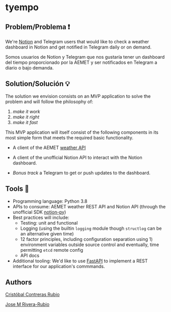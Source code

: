 # tyempo

## Problem/Problema :exclamation:

We're [Notion](<https://www.notion.so/>) and Telegram users that would like to check a weather dashboard in Notion and get notified in Telegram daily or on demand.

Somos usuarios de Notion y Telegram que nos gustaría tener un dashboard del tiempo proporcionado por la AEMET y ser notificados en Telegram a diario o bajo demanda.

## Solution/Solución :bulb:

The solution we envision consists on an MVP application to solve the problem and will follow the philosophy of:

1. _make it work_
2. _make it right_
3. _make it fast_

This MVP application will itself consist of the following components in its most simple form that meets the required basic functionality.

- A client of the AEMET [weather API](<https://opendata.aemet.es/centrodedescargas/AEMETApi?>)

- A client of the unofficial Notion API to interact with the Notion dashboard.

- _Bonus track_ a Telegram to get or push updates to the dashboard.

## Tools :wrench:

- Programming language: Python 3.8
- APIs to consume: AEMET weather REST API and Notion API (through the unofficial SDK [notion-py](<https://github.com/jamalex/notion-py>))
- Best practices will include:
    - Testing: unit and functional
    - Logging (using the builtin `logging` module though `structlog` can be an alternative given time)
    - 12 factor principles, including configuration separation using 1) environment variables outside source control and eventually, time permitting `etcd` remote config
    - API docs
- Additional tooling: We'd like to use [FastAPI](<https://fastapi.tiangolo.com/>) to implement a REST interface for our application's commmands.

## Authors

[Cristóbal Contreras Rubio](<https://github.com/crisconru>)

[Jose M Rivera-Rubio](<https://github.com/jmrr>)

